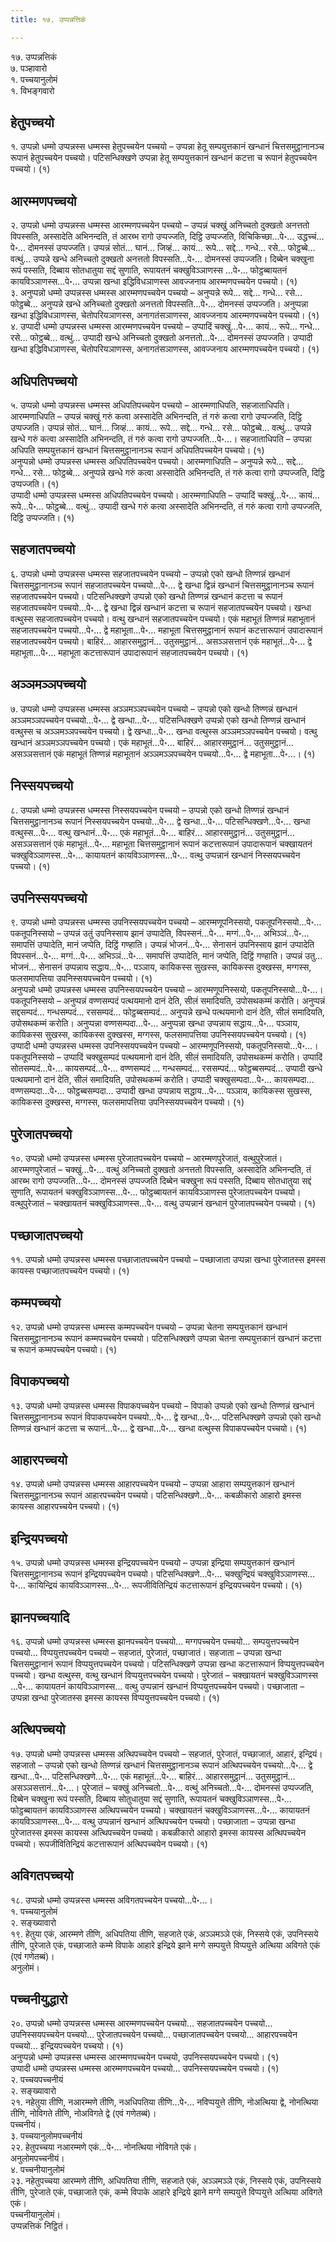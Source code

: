 ```yaml
---
title: १७. उप्पन्नत्तिकं

---
```

१७. उप्पन्नत्तिकं  
७. पञ्हावारो  
१. पच्चयानुलोमं  
१. विभङ्गवारो  


## हेतुपच्चयो

१. उप्पन्नो धम्मो उप्पन्नस्स धम्मस्स हेतुपच्चयेन पच्चयो – उप्पन्ना हेतू सम्पयुत्तकानं खन्धानं चित्तसमुट्ठानानञ्च रूपानं हेतुपच्चयेन पच्चयो। पटिसन्धिक्खणे उप्पन्ना हेतू सम्पयुत्तकानं खन्धानं कटत्ता च रूपानं हेतुपच्चयेन पच्चयो। (१)  


## आरम्मणपच्चयो

२. उप्पन्नो धम्मो उप्पन्नस्स धम्मस्स आरम्मणपच्चयेन पच्चयो – उप्पन्नं चक्खुं अनिच्चतो दुक्खतो अनत्ततो विपस्सति, अस्सादेति अभिनन्दति, तं आरब्भ रागो उप्पज्जति, दिट्ठि उप्पज्जति, विचिकिच्छा…पे॰… उद्धच्चं…पे॰… दोमनस्सं उप्पज्जति। उप्पन्नं सोतं… घानं… जिव्हं… कायं… रूपे… सद्दे… गन्धे… रसे… फोट्ठब्बे… वत्थुं… उप्पन्ने खन्धे अनिच्चतो दुक्खतो अनत्ततो विपस्सति…पे॰… दोमनस्सं उप्पज्जति। दिब्बेन चक्खुना रूपं पस्सति, दिब्बाय सोतधातुया सद्दं सुणाति, रूपायतनं चक्खुविञ्ञाणस्स …पे॰… फोट्ठब्बायतनं कायविञ्ञाणस्स…पे॰… उप्पन्ना खन्धा इद्धिविधञाणस्स आवज्जनाय आरम्मणपच्चयेन पच्चयो। (१)  
३. अनुप्पन्नो धम्मो उप्पन्नस्स धम्मस्स आरम्मणपच्चयेन पच्चयो – अनुप्पन्ने रूपे… सद्दे… गन्धे… रसे… फोट्ठब्बे… अनुप्पन्ने खन्धे अनिच्चतो दुक्खतो अनत्ततो विपस्सति…पे॰… दोमनस्सं उप्पज्जति। अनुप्पन्ना खन्धा इद्धिविधञाणस्स, चेतोपरियञाणस्स, अनागतंसञाणस्स, आवज्जनाय आरम्मणपच्चयेन पच्चयो। (१)  
४. उप्पादी धम्मो उप्पन्नस्स धम्मस्स आरम्मणपच्चयेन पच्चयो – उप्पादिं चक्खुं…पे॰… कायं… रूपे… गन्धे… रसे… फोट्ठब्बे… वत्थुं… उप्पादी खन्धे अनिच्चतो दुक्खतो अनत्ततो…पे॰… दोमनस्सं उप्पज्जति। उप्पादी खन्धा इद्धिविधञाणस्स, चेतोपरियञाणस्स, अनागतंसञाणस्स, आवज्जनाय आरम्मणपच्चयेन पच्चयो। (१)  


## अधिपतिपच्चयो

५. उप्पन्नो धम्मो उप्पन्नस्स धम्मस्स अधिपतिपच्चयेन पच्चयो – आरम्मणाधिपति, सहजाताधिपति। आरम्मणाधिपति – उप्पन्नं चक्खुं गरुं कत्वा अस्सादेति अभिनन्दति, तं गरुं कत्वा रागो उप्पज्जति, दिट्ठि उप्पज्जति। उप्पन्नं सोतं… घानं… जिव्हं… कायं… रूपे… सद्दे… गन्धे… रसे… फोट्ठब्बे… वत्थुं… उप्पन्ने खन्धे गरुं कत्वा अस्सादेति अभिनन्दति, तं गरुं कत्वा रागो उप्पज्जति…पे॰…। सहजाताधिपति – उप्पन्ना अधिपति सम्पयुत्तकानं खन्धानं चित्तसमुट्ठानानञ्च रूपानं अधिपतिपच्चयेन पच्चयो। (१)  
अनुप्पन्नो धम्मो उप्पन्नस्स धम्मस्स अधिपतिपच्चयेन पच्चयो। आरम्मणाधिपति – अनुप्पन्ने रूपे… सद्दे… गन्धे… रसे… फोट्ठब्बे… अनुप्पन्ने खन्धे गरुं कत्वा अस्सादेति अभिनन्दति, तं गरुं कत्वा रागो उप्पज्जति, दिट्ठि उप्पज्जति। (१)  
उप्पादी धम्मो उप्पन्नस्स धम्मस्स अधिपतिपच्चयेन पच्चयो। आरम्मणाधिपति – उप्पादिं चक्खुं…पे॰… कायं… रूपे…पे॰… फोट्ठब्बे… वत्थुं… उप्पादी खन्धे गरुं कत्वा अस्सादेति अभिनन्दति, तं गरुं कत्वा रागो उप्पज्जति, दिट्ठि उप्पज्जति। (१)  


## सहजातपच्चयो

६. उप्पन्नो धम्मो उप्पन्नस्स धम्मस्स सहजातपच्चयेन पच्चयो – उप्पन्नो एको खन्धो तिण्णन्नं खन्धानं चित्तसमुट्ठानानञ्च रूपानं सहजातपच्चयेन पच्चयो…पे॰… द्वे खन्धा द्विन्नं खन्धानं चित्तसमुट्ठानानञ्च रूपानं सहजातपच्चयेन पच्चयो। पटिसन्धिक्खणे उप्पन्नो एको खन्धो तिण्णन्नं खन्धानं कटत्ता च रूपानं सहजातपच्चयेन पच्चयो…पे॰… द्वे खन्धा द्विन्नं खन्धानं कटत्ता च रूपानं सहजातपच्चयेन पच्चयो। खन्धा वत्थुस्स सहजातपच्चयेन पच्चयो। वत्थु खन्धानं सहजातपच्चयेन पच्चयो। एकं महाभूतं तिण्णन्नं महाभूतानं सहजातपच्चयेन पच्चयो…पे॰… द्वे महाभूता…पे॰… महाभूता चित्तसमुट्ठानानं रूपानं कटत्तारूपानं उपादारूपानं सहजातपच्चयेन पच्चयो। बाहिरं… आहारसमुट्ठानं… उतुसमुट्ठानं… असञ्ञसत्तानं एकं महाभूतं…पे॰… द्वे महाभूता…पे॰… महाभूता कटत्तारूपानं उपादारूपानं सहजातपच्चयेन पच्चयो। (१)  


## अञ्ञमञ्ञपच्चयो

७. उप्पन्नो धम्मो उप्पन्नस्स धम्मस्स अञ्ञमञ्ञपच्चयेन पच्चयो – उप्पन्नो एको खन्धो तिण्णन्नं खन्धानं अञ्ञमञ्ञपच्चयेन पच्चयो…पे॰… द्वे खन्धा…पे॰… पटिसन्धिक्खणे उप्पन्नो एको खन्धो तिण्णन्नं खन्धानं वत्थुस्स च अञ्ञमञ्ञपच्चयेन पच्चयो। द्वे खन्धा…पे॰… खन्धा वत्थुस्स अञ्ञमञ्ञपच्चयेन पच्चयो। वत्थु खन्धानं अञ्ञमञ्ञपच्चयेन पच्चयो। एकं महाभूतं…पे॰… बाहिरं… आहारसमुट्ठानं… उतुसमुट्ठानं… असञ्ञसत्तानं एकं महाभूतं तिण्णन्नं महाभूतानं अञ्ञमञ्ञपच्चयेन पच्चयो…पे॰… द्वे महाभूता…पे॰…। (१)  


## निस्सयपच्चयो

८. उप्पन्नो धम्मो उप्पन्नस्स धम्मस्स निस्सयपच्चयेन पच्चयो – उप्पन्नो एको खन्धो तिण्णन्नं खन्धानं चित्तसमुट्ठानानञ्च रूपानं निस्सयपच्चयेन पच्चयो…पे॰… द्वे खन्धा…पे॰… पटिसन्धिक्खणे…पे॰… खन्धा वत्थुस्स…पे॰… वत्थु खन्धानं…पे॰… एकं महाभूतं…पे॰… बाहिरं… आहारसमुट्ठानं… उतुसमुट्ठानं… असञ्ञसत्तानं एकं महाभूतं…पे॰… महाभूता चित्तसमुट्ठानानं रूपानं कटत्तारूपानं उपादारूपानं चक्खायतनं चक्खुविञ्ञाणस्स…पे॰… कायायतनं कायविञ्ञाणस्स…पे॰… वत्थु उप्पन्नानं खन्धानं निस्सयपच्चयेन पच्चयो। (१)  


## उपनिस्सयपच्चयो

९. उप्पन्नो धम्मो उप्पन्नस्स धम्मस्स उपनिस्सयपच्चयेन पच्चयो – आरम्मणूपनिस्सयो, पकतूपनिस्सयो…पे॰… पकतूपनिस्सयो – उप्पन्नं उतुं उपनिस्साय झानं उप्पादेति, विपस्सनं…पे॰… मग्गं…पे॰… अभिञ्ञं…पे॰… समापत्तिं उप्पादेति, मानं जप्पेति, दिट्ठिं गण्हाति। उप्पन्नं भोजनं…पे॰… सेनासनं उपनिस्साय झानं उप्पादेति विपस्सनं…पे॰… मग्गं…पे॰… अभिञ्ञं…पे॰… समापत्तिं उप्पादेति, मानं जप्पेति, दिट्ठिं गण्हाति। उप्पन्नं उतु… भोजनं… सेनासनं उप्पन्नाय सद्धाय…पे॰… पञ्ञाय, कायिकस्स सुखस्स, कायिकस्स दुक्खस्स, मग्गस्स, फलसमापत्तिया उपनिस्सयपच्चयेन पच्चयो। (१)  
अनुप्पन्नो धम्मो उप्पन्नस्स धम्मस्स उपनिस्सयपच्चयेन पच्चयो – आरम्मणूपनिस्सयो, पकतूपनिस्सयो…पे॰…। पकतूपनिस्सयो – अनुप्पन्नं वण्णसम्पदं पत्थयमानो दानं देति, सीलं समादियति, उपोसथकम्मं करोति। अनुप्पन्नं सद्दसम्पदं… गन्धसम्पदं… रससम्पदं… फोट्ठब्बसम्पदं… अनुप्पन्ने खन्धे पत्थयमानो दानं देति, सीलं समादियति, उपोसथकम्मं करोति। अनुप्पन्ना वण्णसम्पदा…पे॰… अनुप्पन्ना खन्धा उप्पन्नाय सद्धाय…पे॰… पञ्ञाय, कायिकस्स सुखस्स, कायिकस्स दुक्खस्स, मग्गस्स, फलसमापत्तिया उपनिस्सयपच्चयेन पच्चयो। (१)  
उप्पादी धम्मो उप्पन्नस्स धम्मस्स उपनिस्सयपच्चयेन पच्चयो – आरम्मणूपनिस्सयो, पकतूपनिस्सयो…पे॰…। पकतूपनिस्सयो – उप्पादिं चक्खुसम्पदं पत्थयमानो दानं देति, सीलं समादियति, उपोसथकम्मं करोति। उप्पादिं सोतसम्पदं…पे॰… कायसम्पदं…पे॰… वण्णसम्पदं … गन्धसम्पदं… रससम्पदं… फोट्ठब्बसम्पदं… उप्पादी खन्धे पत्थयमानो दानं देति, सीलं समादियति, उपोसथकम्मं करोति। उप्पादी चक्खुसम्पदा…पे॰… कायसम्पदा… वण्णसम्पदा…पे॰… फोट्ठब्बसम्पदा… उप्पादी खन्धा उप्पन्नाय सद्धाय…पे॰… पञ्ञाय, कायिकस्स सुखस्स, कायिकस्स दुक्खस्स, मग्गस्स, फलसमापत्तिया उपनिस्सयपच्चयेन पच्चयो। (१)  


## पुरेजातपच्चयो

१०. उप्पन्नो धम्मो उप्पन्नस्स धम्मस्स पुरेजातपच्चयेन पच्चयो – आरम्मणपुरेजातं, वत्थुपुरेजातं। आरम्मणपुरेजातं – चक्खुं…पे॰… वत्थुं अनिच्चतो दुक्खतो अनत्ततो विपस्सति, अस्सादेति अभिनन्दति, तं आरब्भ रागो उप्पज्जति…पे॰… दोमनस्सं उप्पज्जति दिब्बेन चक्खुना रूपं पस्सति, दिब्बाय सोतधातुया सद्दं सुणाति, रूपायतनं चक्खुविञ्ञाणस्स…पे॰… फोट्ठब्बायतनं कायविञ्ञाणस्स पुरेजातपच्चयेन पच्चयो। वत्थुपुरेजातं – चक्खायतनं चक्खुविञ्ञाणस्स…पे॰… वत्थु उप्पन्नानं खन्धानं पुरेजातपच्चयेन पच्चयो। (१)  


## पच्छाजातपच्चयो

११. उप्पन्नो धम्मो उप्पन्नस्स धम्मस्स पच्छाजातपच्चयेन पच्चयो – पच्छाजाता उप्पन्ना खन्धा पुरेजातस्स इमस्स कायस्स पच्छाजातपच्चयेन पच्चयो। (१)  


## कम्मपच्चयो

१२. उप्पन्नो धम्मो उप्पन्नस्स धम्मस्स कम्मपच्चयेन पच्चयो – उप्पन्ना चेतना सम्पयुत्तकानं खन्धानं चित्तसमुट्ठानानञ्च रूपानं कम्मपच्चयेन पच्चयो। पटिसन्धिक्खणे उप्पन्ना चेतना सम्पयुत्तकानं खन्धानं कटत्ता च रूपानं कम्मपच्चयेन पच्चयो। (१)  


## विपाकपच्चयो

१३. उप्पन्नो धम्मो उप्पन्नस्स धम्मस्स विपाकपच्चयेन पच्चयो – विपाको उप्पन्नो एको खन्धो तिण्णन्नं खन्धानं चित्तसमुट्ठानानञ्च रूपानं विपाकपच्चयेन पच्चयो…पे॰… द्वे खन्धा…पे॰… पटिसन्धिक्खणे उप्पन्नो एको खन्धो तिण्णन्नं खन्धानं कटत्ता च रूपानं…पे॰… द्वे खन्धा…पे॰… खन्धा वत्थुस्स विपाकपच्चयेन पच्चयो। (१)  


## आहारपच्चयो

१४. उप्पन्नो धम्मो उप्पन्नस्स धम्मस्स आहारपच्चयेन पच्चयो – उप्पन्ना आहारा सम्पयुत्तकानं खन्धानं चित्तसमुट्ठानानञ्च रूपानं आहारपच्चयेन पच्चयो। पटिसन्धिक्खणे…पे॰… कबळीकारो आहारो इमस्स कायस्स आहारपच्चयेन पच्चयो। (१)  


## इन्द्रियपच्चयो

१५. उप्पन्नो धम्मो उप्पन्नस्स धम्मस्स इन्द्रियपच्चयेन पच्चयो – उप्पन्ना इन्द्रिया सम्पयुत्तकानं खन्धानं चित्तसमुट्ठानानञ्च रूपानं इन्द्रियपच्चयेन पच्चयो। पटिसन्धिक्खणे…पे॰… चक्खुन्द्रियं चक्खुविञ्ञाणस्स…पे॰… कायिन्द्रियं कायविञ्ञाणस्स…पे॰… रूपजीवितिन्द्रियं कटत्तारूपानं इन्द्रियपच्चयेन पच्चयो। (१)  


## झानपच्चयादि

१६. उप्पन्नो धम्मो उप्पन्नस्स धम्मस्स झानपच्चयेन पच्चयो… मग्गपच्चयेन पच्चयो… सम्पयुत्तपच्चयेन पच्चयो… विप्पयुत्तपच्चयेन पच्चयो – सहजातं, पुरेजातं, पच्छाजातं। सहजाता – उप्पन्ना खन्धा चित्तसमुट्ठानानं रूपानं विप्पयुत्तपच्चयेन पच्चयो। पटिसन्धिक्खणे उप्पन्ना खन्धा कटत्तारूपानं विप्पयुत्तपच्चयेन पच्चयो। खन्धा वत्थुस्स, वत्थु खन्धानं विप्पयुत्तपच्चयेन पच्चयो। पुरेजातं – चक्खायतनं चक्खुविञ्ञाणस्स …पे॰… कायायतनं कायविञ्ञाणस्स… वत्थु उप्पन्नानं खन्धानं विप्पयुत्तपच्चयेन पच्चयो। पच्छाजाता – उप्पन्ना खन्धा पुरेजातस्स इमस्स कायस्स विप्पयुत्तपच्चयेन पच्चयो। (१)  


## अत्थिपच्चयो

१७. उप्पन्नो धम्मो उप्पन्नस्स धम्मस्स अत्थिपच्चयेन पच्चयो – सहजातं, पुरेजातं, पच्छाजातं, आहारं, इन्द्रियं। सहजातो – उप्पन्नो एको खन्धो तिण्णन्नं खन्धानं चित्तसमुट्ठानानञ्च रूपानं अत्थिपच्चयेन पच्चयो…पे॰… द्वे खन्धा…पे॰… पटिसन्धिक्खणे…पे॰… एकं महाभूतं…पे॰… बाहिरं… आहारसमुट्ठानं… उतुसमुट्ठानं… असञ्ञसत्तानं…पे॰…। पुरेजातं – चक्खुं अनिच्चतो…पे॰… वत्थुं अनिच्चतो…पे॰… दोमनस्सं उप्पज्जति, दिब्बेन चक्खुना रूपं पस्सति, दिब्बाय सोतुधातुया सद्दं सुणाति, रूपायतनं चक्खुविञ्ञाणस्स…पे॰… फोट्ठब्बायतनं कायविञ्ञाणस्स अत्थिपच्चयेन पच्चयो। चक्खायतनं चक्खुविञ्ञाणस्स…पे॰… कायायतनं कायविञ्ञाणस्स…पे॰… वत्थु उप्पन्नानं खन्धानं अत्थिपच्चयेन पच्चयो। पच्छाजाता – उप्पन्ना खन्धा पुरेजातस्स इमस्स कायस्स अत्थिपच्चयेन पच्चयो। कबळीकारो आहारो इमस्स कायस्स अत्थिपच्चयेन पच्चयो। रूपजीवितिन्द्रियं कटत्तारूपानं अत्थिपच्चयेन पच्चयो। (१)  


## अविगतपच्चयो

१८. उप्पन्नो धम्मो उप्पन्नस्स धम्मस्स अविगतपच्चयेन पच्चयो…पे॰…।  
१. पच्चयानुलोमं  
२. सङ्ख्यावारो  
१९. हेतुया एकं, आरम्मणे तीणि, अधिपतिया तीणि, सहजाते एकं, अञ्ञमञ्ञे एकं, निस्सये एकं, उपनिस्सये तीणि, पुरेजाते एकं, पच्छाजाते कम्मे विपाके आहारे इन्द्रिये झाने मग्गे सम्पयुत्ते विप्पयुत्ते अत्थिया अविगते एकं (एवं गणेतब्बं)।  
अनुलोमं।  


## पच्चनीयुद्धारो

२०. उप्पन्नो धम्मो उप्पन्नस्स धम्मस्स आरम्मणपच्चयेन पच्चयो… सहजातपच्चयेन पच्चयो… उपनिस्सयपच्चयेन पच्चयो… पुरेजातपच्चयेन पच्चयो… पच्छाजातपच्चयेन पच्चयो… आहारपच्चयेन पच्चयो… इन्द्रियपच्चयेन पच्चयो। (१)  
अनुप्पन्नो धम्मो उप्पन्नस्स धम्मस्स आरम्मणपच्चयेन पच्चयो, उपनिस्सयपच्चयेन पच्चयो। (१)  
उप्पादी धम्मो उप्पन्नस्स धम्मस्स आरम्मणपच्चयेन पच्चयो… उपनिस्सयपच्चयेन पच्चयो। (१)  
२. पच्चयपच्चनीयं  
२. सङ्ख्यावारो  
२१. नहेतुया तीणि, नआरम्मणे तीणि, नअधिपतिया तीणि…पे॰… नविप्पयुत्ते तीणि, नोअत्थिया द्वे, नोनत्थिया तीणि, नोविगते तीणि, नोअविगते द्वे (एवं गणेतब्बं)।  
पच्चनीयं।  
३. पच्चयानुलोमपच्चनीयं  
२२. हेतुपच्चया नआरम्मणे एकं…पे॰… नोनत्थिया नोविगते एकं।  
अनुलोमपच्चनीयं।  
४. पच्चनीयानुलोमं  
२३. नहेतुपच्चया आरम्मणे तीणि, अधिपतिया तीणि, सहजाते एकं, अञ्ञमञ्ञे एकं, निस्सये एकं, उपनिस्सये तीणि, पुरेजाते एकं, पच्छाजाते एकं, कम्मे विपाके आहारे इन्द्रिये झाने मग्गे सम्पयुत्ते विप्पयुत्ते अत्थिया अविगते एकं।  
पच्चनीयानुलोमं।  
उप्पन्नत्तिकं निट्ठितं।  